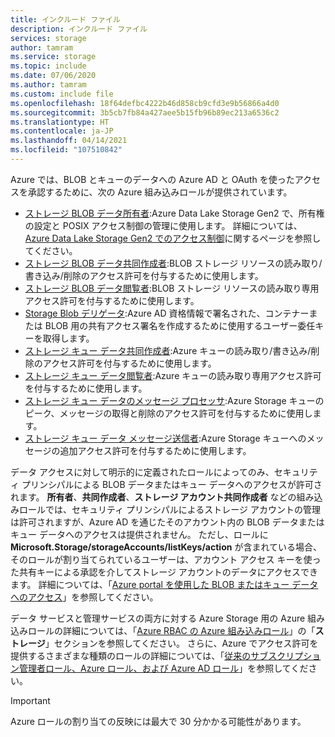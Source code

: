 ```yaml
---
title: インクルード ファイル
description: インクルード ファイル
services: storage
author: tamram
ms.service: storage
ms.topic: include
ms.date: 07/06/2020
ms.author: tamram
ms.custom: include file
ms.openlocfilehash: 18f64defbc4222b46d858cb9cfd3e9b56866a4d0
ms.sourcegitcommit: 3b5cb7fb84a427aee5b15fb96b89ec213a6536c2
ms.translationtype: HT
ms.contentlocale: ja-JP
ms.lasthandoff: 04/14/2021
ms.locfileid: "107510842"
---
```

Azure では、BLOB とキューのデータへの Azure AD と OAuth を使ったアクセスを承認するために、次の Azure 組み込みロールが提供されています。

- [ストレージ BLOB データ所有者](../articles/role-based-access-control/built-in-roles.md#storage-blob-data-owner):Azure Data Lake Storage Gen2 で、所有権の設定と POSIX アクセス制御の管理に使用します。 詳細については、[Azure Data Lake Storage Gen2 でのアクセス制御](../articles/storage/blobs/data-lake-storage-access-control.md)に関するページを参照してください。
- [ストレージ BLOB データ共同作成者](../articles/role-based-access-control/built-in-roles.md#storage-blob-data-contributor):BLOB ストレージ リソースの読み取り/書き込み/削除のアクセス許可を付与するために使用します。
- [ストレージ BLOB データ閲覧者](../articles/role-based-access-control/built-in-roles.md#storage-blob-data-reader):BLOB ストレージ リソースの読み取り専用アクセス許可を付与するために使用します。
- [Storage Blob デリゲータ](../articles/role-based-access-control/built-in-roles.md#storage-blob-delegator):Azure AD 資格情報で署名された、コンテナーまたは BLOB 用の共有アクセス署名を作成するために使用するユーザー委任キーを取得します。
- [ストレージ キュー データ共同作成者](../articles/role-based-access-control/built-in-roles.md#storage-queue-data-contributor):Azure キューの読み取り/書き込み/削除のアクセス許可を付与するために使用します。
- [ストレージ キュー データ閲覧者](../articles/role-based-access-control/built-in-roles.md#storage-queue-data-reader):Azure キューの読み取り専用アクセス許可を付与するために使用します。
- [ストレージ キュー データのメッセージ プロセッサ](../articles/role-based-access-control/built-in-roles.md#storage-queue-data-message-processor):Azure Storage キューのピーク、メッセージの取得と削除のアクセス許可を付与するために使用します。
- [ストレージ キュー データ メッセージ送信者](../articles/role-based-access-control/built-in-roles.md#storage-queue-data-message-sender):Azure Storage キューへのメッセージの追加アクセス許可を付与するために使用します。

データ アクセスに対して明示的に定義されたロールによってのみ、セキュリティ プリンシパルによる BLOB データまたはキュー データへのアクセスが許可されます。 **所有者**、**共同作成者**、**ストレージ アカウント共同作成者** などの組み込みロールでは、セキュリティ プリンシパルによるストレージ アカウントの管理は許可されますが、Azure AD を通じたそのアカウント内の BLOB データまたはキュー データへのアクセスは提供されません。 ただし、ロールに **Microsoft.Storage/storageAccounts/listKeys/action** が含まれている場合、そのロールが割り当てられているユーザーは、アカウント アクセス キーを使った共有キーによる承認を介してストレージ アカウントのデータにアクセスできます。 詳細については、「[Azure portal を使用した BLOB またはキュー データへのアクセス](../articles/storage/blobs/authorize-data-operations-portal.md)」を参照してください。

データ サービスと管理サービスの両方に対する Azure Storage 用の Azure 組み込みロールの詳細については、「[Azure RBAC の Azure 組み込みロール](../articles/role-based-access-control/built-in-roles.md#storage)」の「**ストレージ**」セクションを参照してください。 さらに、Azure でアクセス許可を提供するさまざまな種類のロールの詳細については、「[従来のサブスクリプション管理者ロール、Azure ロール、および Azure AD ロール](../articles/role-based-access-control/rbac-and-directory-admin-roles.md)」を参照してください。

> [!IMPORTANT]
> Azure ロールの割り当ての反映には最大で 30 分かかる可能性があります。
